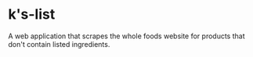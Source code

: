 # k's-list

A web application that scrapes the whole foods website for products that don't contain listed ingredients.
